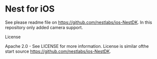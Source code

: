 # Nest for iOS

See please readme file on https://github.com/nestlabs/ios-NestDK. In this repository only added camera support.

License

Apache 2.0 - See LICENSE for more information.
License is similar ofthe  start source https://github.com/nestlabs/ios-NestDK.
